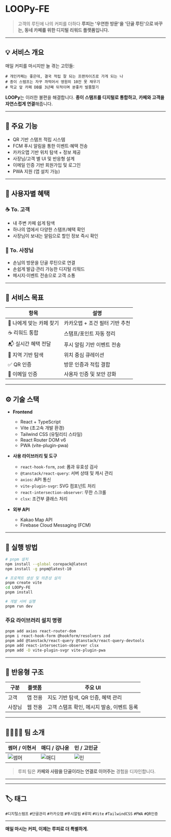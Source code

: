# LOOPy-FE

> 고객의 루틴에 나의 커피를 더하다
> **루피는 '우연한 방문'을 '단골 루틴'으로 바꾸는, 동네 카페를 위한 디지털 리워드 플랫폼입니다.**

---

## 💡 서비스 개요

매일 커피를 마시지만 늘 겪는 고민들:

```
# 개인카페는 좋은데, 결국 적립 잘 되는 프랜차이즈로 가게 되는 나
# 종이 스탬프는 자꾸 까먹어서 영원히 10잔 못 채우기
# 학교 앞 카페 DB를 3년째 뒤적이며 분좋카 발품팔기
```

**LOOPy**는 이러한 불편을 해결합니다.
**종이 스탬프를 디지털로 통합하고**,
**카페와 고객을 자연스럽게 연결**해줍니다.

---

## 🧾 주요 기능

* QR 기반 스탬프 적립 시스템
* FCM 푸시 알림을 통한 이벤트·혜택 전송
* 카카오맵 기반 위치 탐색 + 정보 제공
* 사장님/고객 별 UI 및 반응형 설계
* 이메일 인증 기반 회원가입 및 로그인
* PWA 지원 (앱 설치 가능)

---

## 🧭 사용자별 혜택

### ☕ To. 고객

* 내 주변 카페 쉽게 탐색
* 하나의 앱에서 다양한 스탬프/혜택 확인
* 사장님이 보내는 알림으로 할인 정보 즉시 확인

### 📣 To. 사장님

* 손님의 방문을 단골 루틴으로 연결
* 손쉽게 발급·관리 가능한 디지털 리워드
* 메시지·이벤트 전송으로 고객 소통

---

## 🎯 서비스 목표

| 항목              | 설명                 |
| --------------- | ------------------ |
| 👀 나에게 맞는 카페 찾기 | 카카오맵 + 조건 필터 기반 추천 |
| ☕ 리워드 통합        | 스탬프/포인트 자동 정리      |
| 📬 실시간 혜택 전달    | 푸시 알림 기반 이벤트 전송    |
| 📍 지역 기반 탐색     | 위치 중심 큐레이션         |
| ✅ QR 인증         | 방문 인증과 적립 결합       |
| 🔐 이메일 인증       | 사용자 인증 및 보안 강화     |

---

## ⚙️ 기술 스택

* **Frontend**

  * React + TypeScript
  * Vite (초고속 개발 환경)
  * Tailwind CSS (유틸리티 스타일)
  * React Router DOM v6
  * PWA (vite-plugin-pwa)

* **사용 라이브러리 및 도구**

  * `react-hook-form`, `zod`: 폼과 유효성 검사
  * `@tanstack/react-query`: 서버 상태 및 캐시 관리
  * `axios`: API 통신
  * `vite-plugin-svgr`: SVG 컴포넌트 처리
  * `react-intersection-observer`: 무한 스크롤
  * `clsx`: 조건부 클래스 처리

* **외부 API**

  * Kakao Map API
  * Firebase Cloud Messaging (FCM)

---

## 🧪 실행 방법

```bash
# pnpm 설치
npm install --global corepack@latest
npm install -g pnpm@latest-10

# 프로젝트 생성 및 의존성 설치
pnpm create vite
cd LOOPy-FE
pnpm install

# 개발 서버 실행
pnpm run dev
```

### 주요 라이브러리 설치 명령

```bash
pnpm add axios react-router-dom
pnpm i react-hook-form @hookform/resolvers zod
pnpm add @tanstack/react-query @tanstack/react-query-devtools
pnpm add react-intersection-observer clsx
pnpm add -D vite-plugin-svgr vite-plugin-pwa
```

---

## 📱 반응형 구조

| 구분  | 플랫폼  | 주요 UI                     |
| --- | ---- | ------------------------- |
| 고객  | 앱 전용 | 지도 기반 탐색, QR 인증, 혜택 관리    |
| 사장님 | 웹 전용 | 고객 스탬프 확인, 메시지 발송, 이벤트 등록 |

---

## 👨‍👩‍👧‍👦 팀 소개

| 썸머 / 이현서 | 매디 / 강나윤 | 민 / 고민균 |
| -------- | -------- | ------- |
| ![썸머](-) | ![매디](-) | ![민](-) |

> 루피 팀은 **카페와 사람을 단골이라는 연결로 이어주는** 경험을 디자인합니다.

---

---

## 🏷️ 태그

`#디지털스탬프` `#단골관리` `#카카오맵` `#푸시알림`
`#루피` `#Vite` `#TailwindCSS` `#PWA` `#QR인증`

---

**매일 마시는 커피, 이제는 루피로 더 특별하게.**
